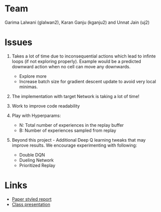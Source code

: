 # Team
Garima Lalwani (glalwan2), Karan Ganju (kganju2) and Unnat Jain (uj2)    

# Issues

1. Takes a lot of time due to inconsequential actions which lead to infinte loops (if not exploring properly). Example would be a predicted downward action when no cell can move any downwards.
   * Explore more
   * Increase batch size for gradient descent update to avoid very local minimas.

2. The implementation with target Network is taking a lot of time!
  
3. Work to improve code readability

4. Play with Hyperparams:
   * N: Total number of experiences in the replay buffer
   * B: Number of experiences sampled from replay

5. Beyond this project - Additional Deep Q learning tweaks that may improve results. We encourage experimenting with following:
   * Double DQN
   * Dueling Network
   * Prioritized Replay
   
# Links
* [Paper styled report](https://drive.google.com/open?id=0B9z_EPxFSXwKNkVHRGFEMUJKWUE)
* [Class presentation](https://docs.google.com/presentation/d/1zb9cbbqk7D21_u9eLeZh3pn4ed0g7iQyFEEC1dsetDo/edit?pli=1#slide=id.g217848a8a2_0_19)
